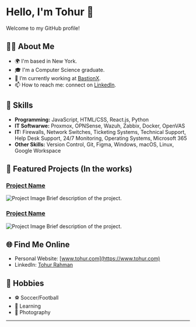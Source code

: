 # Hello, I'm Tohur 👋

Welcome to my GitHub profile!

## 🧑‍💻 About Me

- 🌍 I'm based in New York.
- 🎓 I'm a Computer Science graduate.
- 💼 I’m currently working at [BastionX](https://www.bastionx.io/).
- 📫 How to reach me: connect on [LinkedIn](https://www.linkedin.com/in/tohur-rahman/).
<!-- - 🌱 I’m currently learning IT Services and Software Development. --> 

## 🚀 Skills

- **Programming:** JavaScript, HTML/CSS, React.js, Python
- **IT Softwarwe:** Proxmox, OPNSense, Wazuh, Zabbix, Docker, OpenVAS
- **IT:** Firewalls, Network Switches, Ticketing Systems, Technical Support, Help Desk Support, 24/7 Monitoring, Operating Systems, Microsoft 365
- **Other Skills:** Version Control, Git, Figma, Windows, macOS, Linux, Google Workspace

## 📂 Featured Projects (In the works)

### [Project Name](https://github.com/your-username/project-repo)
![Project Image](path/to/project-image.png)
Brief description of the project.

### [Project Name](https://github.com/your-username/project-repo)
![Project Image](path/to/project-image.png)
Brief description of the project.

## 🌐 Find Me Online

- Personal Website: [www.tohur.com](https://www.tohur.com)
- LinkedIn: [Tohur Rahman](https://www.linkedin.com/in/tohur-rahman/)

## 🎨 Hobbies

- ⚽️ Soccer/Football
- 📖 Learning
- 📸 Photography
---
<!-- ⭐️ From [Me](https://github.com/tohurr) -->
